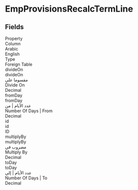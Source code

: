 # EmpProvisionsRecalcTermLine

<ContentFilter/>

<div class='searchable'>

## Fields

<div class="nama-table">
<div class="row header-row">
<div class="cell">Property</div>
<div class="cell">Column</div>
<div class="cell">Arabic</div>
<div class="cell">English</div>
<div class="cell">Type</div>
<div class="cell">Foreign Table</div>
</div><div class="row searchable" id="divideOn">
<div class="cell" data-label="Property">divideOn</div>
<div class="cell" data-label="Column">divideOn</div>
<div class="cell" data-label="Arabic">مقسوما علي</div>
<div class="cell" data-label="English">Divide On</div>
<div class="cell" data-label="Type">Decimal</div>

</div>

<div class="row searchable" id="fromDay">
<div class="cell" data-label="Property">fromDay</div>
<div class="cell" data-label="Column">fromDay</div>
<div class="cell" data-label="Arabic">عدد الأيام | من</div>
<div class="cell" data-label="English">Number Of Days | From</div>
<div class="cell" data-label="Type">Decimal</div>

</div>

<div class="row searchable" id="id">
<div class="cell" data-label="Property">id</div>
<div class="cell" data-label="Column">id</div>
<div class="cell" data-label="Arabic"></div>
<div class="cell" data-label="English"></div>
<div class="cell" data-label="Type">ID</div>

</div>

<div class="row searchable" id="multiplyBy">
<div class="cell" data-label="Property">multiplyBy</div>
<div class="cell" data-label="Column">multiplyBy</div>
<div class="cell" data-label="Arabic">مضروب في</div>
<div class="cell" data-label="English">Multiply By</div>
<div class="cell" data-label="Type">Decimal</div>

</div>

<div class="row searchable" id="toDay">
<div class="cell" data-label="Property">toDay</div>
<div class="cell" data-label="Column">toDay</div>
<div class="cell" data-label="Arabic">عدد الأيام | إلي</div>
<div class="cell" data-label="English">Number Of Days | To</div>
<div class="cell" data-label="Type">Decimal</div>

</div>


</div>
</div>

